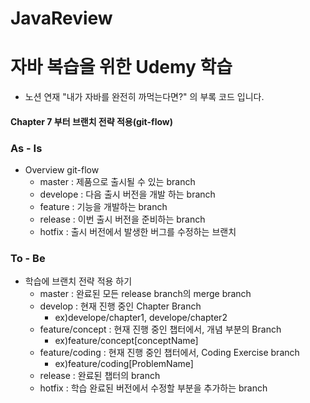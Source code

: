 # JavaReview
# 자바 복습을 위한 Udemy 학습
- 노션 연재 "내가 자바를 완전히 까먹는다면?" 의 부록 코드 입니다.
#### Chapter 7 부터 브랜치 전략 적용(git-flow)
### As - Is
  - Overview git-flow
    - master : 제품으로 출시될 수 있는 branch
    - develope : 다음 출시 버전을 개발 하는 branch
    - feature : 기능을 개발하는 branch
    - release : 이번 출시 버전을 준비하는 branch
    - hotfix : 출시 버전에서 발생한 버그를 수정하는 브랜치
### To - Be
  - 학습에 브랜치 전략 적용 하기
    - master : 완료된 모든 release branch의 merge branch
    - develop : 현재 진행 중인 Chapter Branch
      - ex)develope/chapter1, develope/chapter2
    - feature/concept : 현재 진행 중인 챕터에서, 개념 부분의 Branch
      - ex)feature/concept[conceptName]
    - feature/coding : 현재 진행 중인 챕터에서, Coding Exercise branch
      - ex)feature/coding[ProblemName]
    - release : 완료된 챕터의 branch 
    - hotfix : 학습 완료된 버전에서 수정할 부분을 추가하는 branch
